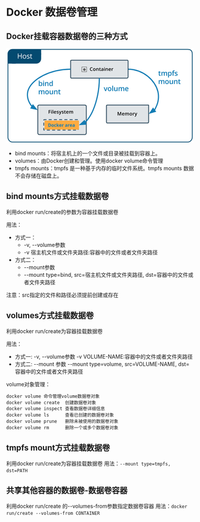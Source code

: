 # Docker 数据卷管理

## Docker挂载容器数据卷的三种方式

![volume](../assets/00.png)

- bind mounts：将宿主机上的一个文件或目录被挂载到容器上。
- volumes：由Docker创建和管理。使用docker volume命令管理
- tmpfs mounts：tmpfs 是一种基于内存的临时文件系统。tmpfs mounts 数据不会存储在磁盘上。

## bind mounts方式挂载数据卷

利用docker run/create的参数为容器挂载数据卷

用法：

  - 方式一：
    - -v, --volume参数
    - -v 宿主机文件或文件夹路径:容器中的文件或者文件夹路径
  - 方式二：
    - --mount参数
    - --mount type=bind, src=宿主机文件或文件夹路径, dst=容器中的文件或者文件夹路径

注意：src指定的文件和路径必须提前创建或存在

## volumes方式挂载数据卷

利用docker run/create为容器挂载数据卷

用法：

- 方式一:
  -v, --volume参数
  -v VOLUME-NAME:容器中的文件或者文件夹路径
- 方式二:
  --mount 参数
  --mount type=volume, src=VOLUME-NAME, dst=容器中的文件或者文件夹路径

volume对象管理：

```bash
docker volume 命令管理volume数据卷对象
docker volume create  创建数据卷对象
docker volume inspect 查看数据卷详细信息
docker volume ls      查看已创建的数据卷对象
docker volume prune   删除未被使用的数据卷对象
docker volume rm      删除一个或多个数据卷对象
```

## tmpfs mount方式挂载数据卷

利用docker run/create为容器挂载数据卷
用法：`--mount type=tmpfs, dst=PATH`

## 共享其他容器的数据卷-数据卷容器

利用docker run/create 的--volumes-from参数指定数据卷容器
用法：`docker run/create --volumes-from CONTAINER`
